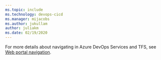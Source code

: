 ```yaml
---
ms.topic: include
ms.technology: devops-cicd
ms.manager: mijacobs
ms.author: jukullam
author: juliakm
ms.date: 02/19/2020
---
```


For more details about navigating in Azure DevOps Services and TFS, see [Web portal navigation](../../../project/navigation/index.md).
